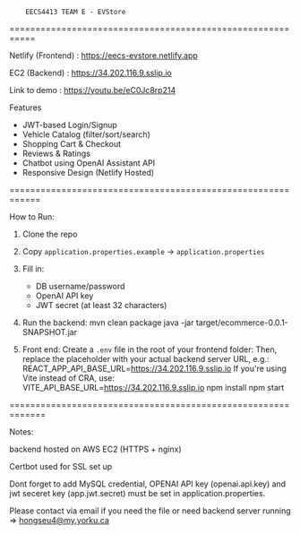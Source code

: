 		EECS4413 TEAM E - EVStore
===========================================================

Netlify (Frontend) : https://eecs-evstore.netlify.app

EC2 (Backend) : https://34.202.116.9.sslip.io

Link to demo : https://youtu.be/eC0Jc8rp214

Features
- JWT-based Login/Signup
- Vehicle Catalog (filter/sort/search)
- Shopping Cart & Checkout
- Reviews & Ratings
- Chatbot using OpenAI Assistant API
- Responsive Design (Netlify Hosted)

============================================================

How to Run:

1. Clone the repo
2. Copy `application.properties.example` → `application.properties`
3. Fill in:
   - DB username/password
   - OpenAI API key
   - JWT secret (at least 32 characters)
4. Run the backend:
   mvn clean package
   java -jar target/ecommerce-0.0.1-SNAPSHOT.jar

5. Front end:
   Create a `.env` file in the root of your frontend folder:
   Then, replace the placeholder with your actual backend server URL, e.g.: REACT_APP_API_BASE_URL=https://34.202.116.9.sslip.io
   If you're using Vite instead of CRA, use:
   VITE_API_BASE_URL=https://34.202.116.9.sslip.io
   npm install
   npm start

=============================================================

Notes:

backend hosted on AWS EC2 (HTTPS + nginx)

Certbot used for SSL set up


Dont forget to add MySQL credential, OPENAI API key (openai.api.key) and jwt seceret key (app.jwt.secret) must be set in application.properties.

Please contact via email if you need the file or need backend server running => hongseu4@my.yorku.ca
